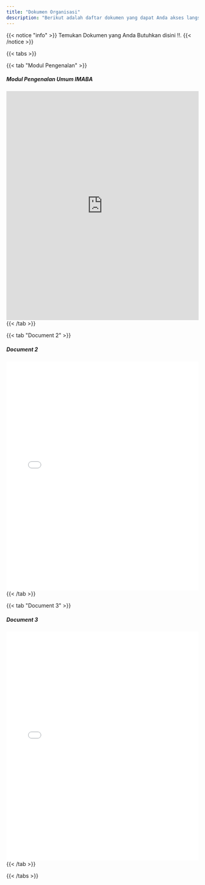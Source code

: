 ```yaml
---
title: "Dokumen Organisasi"
description: "Berikut adalah daftar dokumen yang dapat Anda akses langsung di halaman ini."
---
```

{{< notice "info" >}}
Temukan Dokumen yang Anda Butuhkan disini !!.
{{< /notice >}}

{{< tabs >}}

{{< tab "Modul Pengenalan" >}}
##### Modul Pengenalan Umum IMABA

<iframe src="https://drive.google.com/file/d/1xAnuX-wG6CwEi-5_z0kVCIftQsPzIvpI/preview" width="100%" height="600px" style="border: none;" allow="autoplay"></iframe>
{{< /tab >}}

{{< tab "Document 2" >}}
##### Document 2

<iframe src="/pdf/document2.pdf" width="100%" height="600px" style="border: none;"></iframe>
{{< /tab >}}

{{< tab "Document 3" >}}
##### Document 3

<iframe src="/pdf/document3.pdf" width="100%" height="600px" style="border: none;"></iframe>
{{< /tab >}}

{{< /tabs >}}
